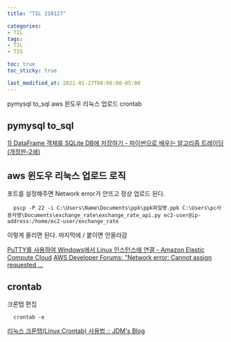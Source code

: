 ```yaml
---
title: "TIL 210127"

categories:
- TIL
tags:
- TIL
- TIS

toc: true
toc_sticky: true

last_modified_at: 2021-01-27T08:06:00-05:00
---
```

pymysql to_sql aws 윈도우 리눅스 업로드 crontab

## pymysql to_sql

[1) DataFrame 객체를 SQLite DB에 저장하기 - 파이썬으로 배우는 알고리즘 트레이딩 (개정판-2쇄)](https://wikidocs.net/5332)

## aws 윈도우 리눅스 업로드 로직

포트를 설정해주면 Network error가 안뜨고 정상 업로드 된다.

      pscp -P 22 -i C:\Users\Name\Documents\ppk\ppk파일명.ppk C:\Users\pc사용자명\Documents\exchange_rate\exchange_rate_api.py ec2-user@ip-address:/home/ec2-user/exchange_rate

이렇게 올리면 된다. 마지막에 / 붙이면 안올라감

[PuTTY를 사용하여 Windows에서 Linux 인스턴스에 연결 - Amazon Elastic Compute Cloud](https://docs.aws.amazon.com/ko_kr/AWSEC2/latest/UserGuide/putty.html)
[AWS Developer Forums: "Network error: Cannot assign requested ...](https://forums.aws.amazon.com/thread.jspa?threadID=12421)

## crontab

크론탭 편집

      crontab -e 


[리눅스 크론탭(Linux Crontab) 사용법 :: JDM's Blog](https://jdm.kr/blog/2)
